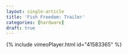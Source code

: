 ```yaml
---
layout: single-article
title: 'Fish Freedom: Trailer'
categories: [hardware]
draft: true
---
```


{% include vimeoPlayer.html id="41583365" %}

